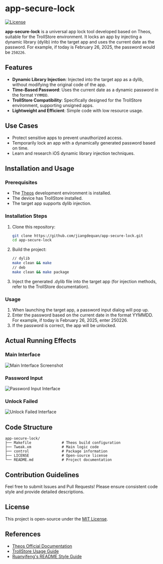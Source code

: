 # app-secure-lock

[![License](https://img.shields.io/badge/license-MIT-blue.svg)](LICENSE)

**app-secure-lock** is a universal app lock tool developed based on Theos, suitable for the TrollStore environment. It locks an app by injecting a dynamic library (dylib) into the target app and uses the current date as the password. For example, if today is February 26, 2025, the password would be `250226`.

## Features

- **Dynamic Library Injection**: Injected into the target app as a dylib, without modifying the original code of the app.
- **Time-Based Password**: Uses the current date as a dynamic password in the format `YYMMDD`.
- **TrollStore Compatibility**: Specifically designed for the TrollStore environment, supporting unsigned apps.
- **Lightweight and Efficient**: Simple code with low resource usage.

## Use Cases

- Protect sensitive apps to prevent unauthorized access.
- Temporarily lock an app with a dynamically generated password based on time.
- Learn and research iOS dynamic library injection techniques.

## Installation and Usage

### Prerequisites

- The [Theos](https://theos.dev/) development environment is installed.
- The device has TrollStore installed.
- The target app supports dylib injection.

### Installation Steps

1. Clone this repository:
   ```bash
   git clone https://github.com/jiangdequan/app-secure-lock.git
   cd app-secure-lock
   ```
2. Build the project:
   ```bash
   // dylib
   make clean && make
   // deb
   make clean && make package
   ```
3. Inject the generated .dylib file into the target app (for injection methods, refer to the TrollStore documentation).

### Usage
1. When launching the target app, a password input dialog will pop up.
2. Enter the password based on the current date in the format YYMMDD. For example, if today is February 26, 2025, enter 250226.
3. If the password is correct, the app will be unlocked.

## Actual Running Effects
### Main Interface
![Main Interface Screenshot](screenshots/main-interface.png)

### Password Input
![Password Input Interface](screenshots/password-input.png)

### Unlock Failed
![Unlock Failed Interface](screenshots/unlock-failed.png)

## Code Structure
```
app-secure-lock/
├── Makefile              # Theos build configuration
├── Tweak.xm              # Main logic code
├── control               # Package information
├── LICENSE               # Open-source license
└── README.md             # Project documentation
```

## Contribution Guidelines
Feel free to submit Issues and Pull Requests! Please ensure consistent code style and provide detailed descriptions.

## License
This project is open-source under the [MIT License](https://mit-license.org/).

## References
* [Theos Official Documentation](https://theos.dev/)
* [TrollStore Usage Guide](https://github.com/opa334/TrollStore)
* [Ruanyifeng's README Style Guide](https://www.ruanyifeng.com/blog/2016/10/style_guide_for_technical_writing.html)